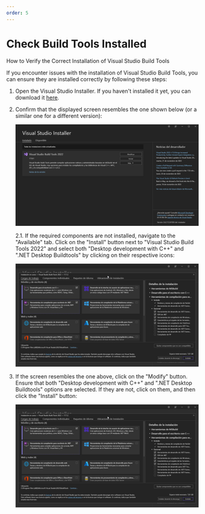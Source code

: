 ```yaml
---
order: 5
---
```


# Check Build Tools Installed

How to Verify the Correct Installation of Visual Studio Build Tools

If you encounter issues with the installation of Visual Studio Build Tools, you can ensure they are installed correctly by following these steps:

1. Open the Visual Studio Installer. If you haven't installed it yet, you can download it [here](https://aka.ms/vs/17/release/vs_BuildTools.exe).

2. Confirm that the displayed screen resembles the one shown below (or a similar one for a different version):

   ![Visual Studio Installer](../../assets/build_tools_installed.png)

   2.1. If the required components are not installed, navigate to the "Available" tab. Click on the "Install" button next to "Visual Studio Build Tools 2022" and select both "Desktop development with C++" and ".NET Desktop Buildtools" by clicking on their respective icons:

   ![Visual Studio Installer](../../assets/build_tools.png)

3. If the screen resembles the one above, click on the "Modify" button. Ensure that both "Desktop development with C++" and ".NET Desktop Buildtools" options are selected. If they are not, click on them, and then click the "Install" button:

   ![Visual Studio Installer](../../assets/build_tools.png)
